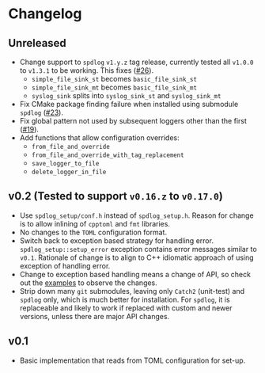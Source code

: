 # Changelog

## Unreleased

- Change support to `spdlog` `v1.y.z` tag release, currently tested all `v1.0.0`
  to `v1.3.1` to be working. This fixes
  ([#26](https://github.com/guangie88/spdlog_setup/issues/26)).
  - `simple_file_sink_st` becomes `basic_file_sink_st`
  - `simple_file_sink_mt` becomes `basic_file_sink_mt`
  - `syslog_sink` splits into `syslog_sink_st` and `syslog_sink_mt`
- Fix CMake package finding failure when installed using submodule `spdlog`
  ([#23](https://github.com/guangie88/spdlog_setup/issues/23)).
- Fix global pattern not used by subsequent loggers other than the first
  ([#19](https://github.com/guangie88/spdlog_setup/issues/19)).
- Add functions that allow configuration overrides:
  - `from_file_and_override`
  - `from_file_and_override_with_tag_replacement`
  - `save_logger_to_file`
  - `delete_logger_in_file`

## v0.2 (Tested to support `v0.16.z` to `v0.17.0`)

- Use `spdlog_setup/conf.h` instead of `spdlog_setup.h`. Reason for change is
  to allow inlining of `cpptoml` and `fmt` libraries.
- No changes to the `TOML` configuration format.
- Switch back to exception based strategy for handling error.
  `spdlog_setup::setup_error` exception contains error messages similar to
  `v0.1`. Rationale of change is to align to C++ idiomatic approach of using
  exception of handling error.
- Change to exception based handling means a change of API, so check out the
  [examples](./README.md#use-examples) to observe the changes.
- Strip down many `git` submodules, leaving only `Catch2` (unit-test) and
  `spdlog` only, which is much better for installation. For `spdlog`, it is
  replaceable and likely to work if replaced with custom and newer versions,
  unless there are major API changes.

## v0.1

- Basic implementation that reads from TOML configuration for set-up.
